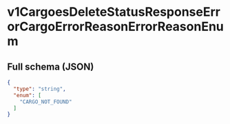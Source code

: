 # v1CargoesDeleteStatusResponseErrorCargoErrorReasonErrorReasonEnum

## Full schema (JSON)
```json
{
  "type": "string",
  "enum": [
    "CARGO_NOT_FOUND"
  ]
}
```
